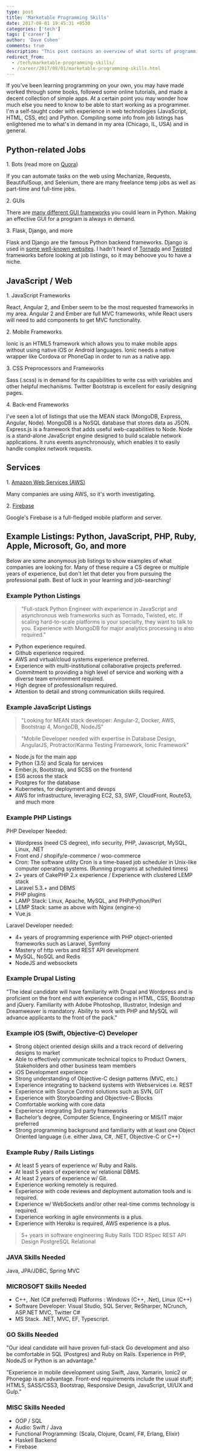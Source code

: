 ```yaml
---
type: post
title: 'Marketable Programming Skills'
date: 2017-08-01 19:45:31 +0530
categories: ['tech']
tags: ['career']
author: 'Dave Cohen'
comments: true
description: "This post contains an overview of what sorts of programming jobs are available. It's aimed at developers who want to try something new or are still deciding what to focus on in their efforts to become more marketable."
redirect_from:
  - /tech/marketable-programming-skills/
  - /career/2017/08/01/marketable-programming-skills.html
---
```


If you've been learning programming on your own, you may have made worked through some books, followed some online tutorials, and made a decent collection of simple apps. At a certain point you may wonder how much else you need to know to be able to start working as a programmer. I'm a self-taught coder with experience in web technologies (JavaScript, HTML, CSS, etc) and Python. Compiling some info from job listings has enlightened me to what's in demand in my area (Chicago, IL, USA) and in general.

## Python-related Jobs

1\. Bots (read more on [Quora](https://www.quora.com/How-can-I-write-a-bot-using-Python))

If you can automate tasks on the web using Mechanize, Requests, BeautifulSoup, and Selenium, there are many freelance temp jobs as well as part-time and full-time jobs.

2\. GUIs

There are [many different GUI frameworks](https://wiki.python.org/moin/GuiProgramming) you could learn in Python. Making an effective GUI for a program is always in demand.

3\. Flask, Django, and more

Flask and Django are the famous Python backend frameworks. Django is used in [some well-known websites](http://www.bedjango.com/blog/top-5-sites-built-django-framework/). I hadn't heard of [Tornado](http://www.tornadoweb.org/en/stable/) and [Twisted](https://twistedmatrix.com/trac/) frameworks before looking at job listings, so it may behoove you to have a niche.

## JavaScript / Web

1\. JavaScript Frameworks

React, Angular 2, and Ember seem to be the most requested frameworks in my area. Angular 2 and Ember are full MVC frameworks, while React users will need to add components to get MVC functionality.

2\. Mobile Frameworks

Ionic is an HTML5 framework which allows you to make mobile apps without using native iOS or Android languages. Ionic needs a native wrapper like Cordova or PhoneGap in order to run as a native app.

3\. CSS Preprocessors and Frameworks

Sass (.scss) is in demand for its capabilities to write css with variables and other helpful mechanisms. Twitter Bootstrap is excellent for easily designing pages.

4\. Back-end Frameworks

I've seen a lot of listings that use the MEAN stack (MongoDB, Express, Angular, Node). MongoDB is a NoSQL database that stores data as JSON. Express.js is a framework that adds useful web-capabilities to Node. Node is a stand-alone JavaScript engine designed to build scalable network applications. It runs events asynchronously, which enables it to easily handle complex network requests.

## Services

1\. [Amazon Web Services (AWS)](https://aws.amazon.com/what-is-aws/)

Many companies are using AWS, so it's worth investigating.

2\. [Firebase](https://firebase.google.com/products/)

Google's Firebase is a full-fledged mobile platform and server.

## Example Listings: Python, JavaScript, PHP, Ruby, Apple, Microsoft, Go, and more

Below are some anonymous job listings to show examples of what companies are looking for. Many of these require a CS degree or multiple years of experience, but don't let that deter you from pursuing the professional path. Best of luck in your learning and job-searching!

### Example Python Listings

> "Full-stack Python Engineer with experience in JavaScript and asynchronous web frameworks such as Tornado, Twisted, etc. If scaling hard-to-scale platforms is your specialty, they want to talk to you. Experience with MongoDB for major analytics processing is also required."

- Python experience required.
- Github experience required.
- AWS and virtual/cloud systems experience preferred.
- Experience with multi-institutional collaborative projects preferred.
- Commitment to providing a high level of service and working with a diverse team environment required.
- High degree of professionalism required.
- Attention to detail and strong communication skills required.

### Example JavaScript Listings

> "Looking for MEAN stack developer: Angular-2, Docker, AWS, Bootstrap 4, MongoDB, NodeJS"

> "Mobile Developer needed with expertise in Database Design, AngularJS, Protractor/Karma Testing Framework, Ionic Framework"

- Node.js for the main app
- Python (3.5) and Scala for services
- Ember.js, Bootstrap, and SCSS on the frontend
- ES6 across the stack
- Postgres for the database
- Kubernetes, for deployment and devops
- AWS for infrastructure, leveraging EC2, S3, SWF, CloudFront, Route53, and much more

### Example PHP Listings

PHP Developer Needed:

- Wordpress (need CS degree), info security, PHP, Javascript, MySQL, Linux, .NET
- Front end / shopify/e-commerce / woo-commerce
- Cron: The software utility Cron is a time-based job scheduler in Unix-like computer operating systems. (Running programs at scheduled times)
- 2+ years of CakePHP 2.x experience / Experience with clustered LEMP stack
- Laravel 5.3.+ and DBMS
- PHP plugins
- LAMP Stack: Linux, Apache, MySQL, and PHP/Python/Perl
- LEMP Stack: same as above with Nginx (engine-x)
- Vue.js

Laravel Developer needed:

- 4+ years of programming experience with PHP object-oriented frameworks such as Laravel, Symfony
- Mastery of http verbs and REST API development
- MySQL, NoSQL and Redis
- NodeJS and websockets

### Example Drupal Listing

"The ideal candidate will have familiarity with Drupal and Wordpress and is proficient on the front end with experience coding in HTML, CSS, Bootstrap and jQuery. Familiarity with Adobe Photoshop, Illustrator, Indesign and Dreamweaver is mandatory. Ability to work with PHP and MySQL will advance applicants to the front of the pack."

### Example iOS (Swift, Objective-C) Developer

- Strong object oriented design skills and a track record of delivering designs to market
- Able to effectively communicate technical topics to Product Owners, Stakeholders and other business team members
- iOS Development experience
- Strong understanding of Objective-C design patterns (MVC, etc.)
- Experience integrating to backend systems with Webservices i.e. REST
- Experience with Source Control solutions such as SVN, GIT
- Experience with Storyboarding and Objective-C Blocks
- Comfortable working with core data
- Experience integrating 3rd party frameworks
- Bachelor’s degree, Computer Science, Engineering or MIS/IT major preferred
- Strong programming background and familiarity with at least one Object Oriented language (i.e. either Java, C#, .NET, Objective-C or C++)

### Example Ruby / Rails Listings

- At least 5 years of experience w/ Ruby and Rails.
- At least 5 years of experience w/ relational DBMS.
- At least 2 years of experience w/ Git.
- Experience working remotely is required.
- Experience with code reviews and deployment automation tools and is required.
- Experience w/ WebSockets and/or other real-time comms technology is required.
- Experience working in agile environments is a plus.
- Experience with Heroku is required, AWS experience is a plus.

> 5+ years in software engineering Ruby Rails TDD RSpec REST API Design PostgreSQL Relational

### JAVA Skills Needed

Java, JPA/JDBC, Spring MVC

### MICROSOFT Skills Needed

- C++, .Net (C# preferred) Platforms : Windows (C++, .Net), Linux (C++)
- Software Developer: Visual Studio, SQL Server, ReSharper, NCrunch, ASP.NET MVC, Twitter
  C#
- MS Stack. .NET, MVC, EF, Typescript.

### GO Skills Needed

"Our ideal candidate will have proven full-stack Go development and also be comfortable in SQL (Postgres) and Ruby on Rails. Experience in PHP, NodeJS or Python is an advantage."

"Experience in mobile development using Swift, Java, Xamarin, Ionic2 or Phonegap is an advantage.
Front-end requirements include the usual stuff; HTML5, SASS/CSS3, Bootstrap, Responsive Design, JavaScript, UI/UX and Gulp."

### MISC Skills Needed

- OOP / SQL
- Audio: Swift / Java
- Functional Programming: (Scala, Clojure, Ocaml, F#, Erlang, Elixir)
- Haskell Backend
- Firebase
